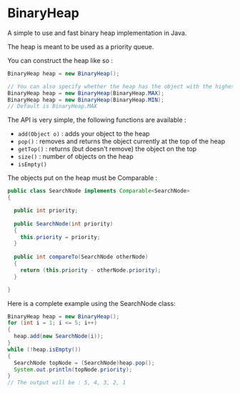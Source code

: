 # BinaryHeap
A simple to use and fast binary heap implementation in Java.

The heap is meant to be used as a priority queue.

You can construct the heap like so :
```java
BinaryHeap heap = new BinaryHeap();

// You can also specify whether the heap has the object with the highest or the lowest value on top :
BinaryHeap heap = new BinaryHeap(BinaryHeap.MAX);
BinaryHeap heap = new BinaryHeap(BinaryHeap.MIN);
// Default is BinaryHeap.MAX
```

The API is very simple, the following functions are available :
  - ```add(Object o)``` : adds your object to the heap
  - ```pop()``` : removes and returns the object currently at the top of the heap
  - ```getTop()``` : returns (but doesn't remove) the object on the top
  - ```size()``` : number of objects on the heap
  - ```isEmpty()```

The objects put on the heap must be Comparable :
```java
public class SearchNode implements Comparable<SearchNode>
{

  public int priority;
  
  public SearchNode(int priority)
  {
    this.priority = priority;
  }
  
  public int compareTo(SearchNode otherNode)
  {
    return (this.priority - otherNode.priority);
  }

}
```
Here is a complete example using the SearchNode class:
```java
BinaryHeap heap = new BinaryHeap();
for (int i = 1; i <= 5; i++)
{
  heap.add(new SearchNode(i));
}
while (!heap.isEmpty())
{
  SearchNode topNode = (SearchNode)heap.pop();
  System.out.println(topNode.priority);
}
// The output will be : 5, 4, 3, 2, 1
```
